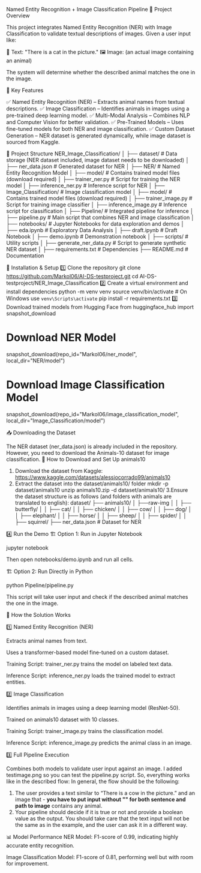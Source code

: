 Named Entity Recognition + Image Classification Pipeline
📌 Project Overview

This project integrates Named Entity Recognition (NER) with Image Classification to validate textual descriptions of images. Given a user input like:

📝 Text: "There is a cat in the picture."
🖼 Image: (an actual image containing an animal)

The system will determine whether the described animal matches the one in the image.

🔹 Key Features

✅ Named Entity Recognition (NER) – Extracts animal names from textual descriptions.
✅ Image Classification – Identifies animals in images using a pre-trained deep learning model.
✅ Multi-Modal Analysis – Combines NLP and Computer Vision for better validation.
✅ Pre-Trained Models – Uses fine-tuned models for both NER and image classification.
✅ Custom Dataset Generation – NER dataset is generated dynamically, while image dataset is sourced from Kaggle.

📂 Project Structure
NER_Image_Classification/
│
├── dataset/  # Data storage (NER dataset included, image dataset needs to be downloaded)
│   ├── ner_data.json  # Generated dataset for NER
│
├── NER/  # Named Entity Recognition Model
│   ├── model/  # Contains trained model files (download required)
│   ├── trainer_ner.py  # Script for training the NER model
│   ├── inference_ner.py  # Inference script for NER
│
├── Image_Classification/  # Image classification model
│   ├── model/  # Contains trained model files (download required)
│   ├── trainer_image.py  # Script for training image classifier
│   ├── inference_image.py  # Inference script for classification
│
├── Pipeline/  # Integrated pipeline for inference
│   ├── pipeline.py  # Main script that combines NER and image classification
│
├── notebooks/  # Jupyter Notebooks for data exploration and demos
│   ├── eda.ipynb  # Exploratory Data Analysis
│   ├── draft.ipynb  # Draft Notebook
│   ├── demo.ipynb  # Demonstration notebook
│
├── scripts/  # Utility scripts
│   ├── generate_ner_data.py  # Script to generate synthetic NER dataset
│
├── requirements.txt  # Dependencies
├── README.md  # Documentation

🔧 Installation & Setup
1️⃣ Clone the repository
git clone https://github.com/Markol06/AI-DS-testproject.git
cd AI-DS-testproject/NER_Image_Classification
2️⃣ Create a virtual environment and install dependencies
python -m venv venv
source venv/bin/activate  # On Windows use `venv\Scripts\activate`
pip install -r requirements.txt
3️⃣ Download trained models from Hugging Face
from huggingface_hub import snapshot_download

# Download NER Model
snapshot_download(repo_id="Markol06/ner_model", local_dir="NER/model")

# Download Image Classification Model
snapshot_download(repo_id="Markol06/image_classification_model", local_dir="Image_Classification/model")

📥 Downloading the Dataset

The NER dataset (ner_data.json) is already included in the repository. However, you need to download the Animals-10 dataset for image classification.
🔹 How to Download and Set Up animals10

1. Download the dataset from Kaggle:
https://www.kaggle.com/datasets/alessiocorrado99/animals10
2. Extract the dataset into the dataset/animals10/ folder
mkdir -p dataset/animals10
unzip animals10.zip -d dataset/animals10/
3.Ensure the dataset structure is as follows (and folders with animals are translated to english):
dataset/
├── animals10/
│   ├──raw-img
│   │  ├── butterfly/
│   │  ├── cat/
│   │  ├── chicken/
│   │  ├── cow/
│   │  ├── dog/
│   │  ├── elephant/
│   │  ├── horse/
│   │  ├── sheep/
│   │  ├── spider/
│   │  ├── squirrel/
├── ner_data.json  # Dataset for NER

4️⃣ Run the Demo
🏗 Option 1: Run in Jupyter Notebook

jupyter notebook

Then open notebooks/demo.ipynb and run all cells.

🏗 Option 2: Run Directly in Python

python Pipeline/pipeline.py

This script will take user input and check if the described animal matches the one in the image.

🎯 How the Solution Works

1️⃣ Named Entity Recognition (NER)

Extracts animal names from text.

Uses a transformer-based model fine-tuned on a custom dataset.

Training Script: trainer_ner.py trains the model on labeled text data.

Inference Script: inference_ner.py loads the trained model to extract entities.

2️⃣ Image Classification

Identifies animals in images using a deep learning model (ResNet-50).

Trained on animals10 dataset with 10 classes.

Training Script: trainer_image.py trains the classification model.

Inference Script: inference_image.py predicts the animal class in an image.

3️⃣ Full Pipeline Execution

Combines both models to validate user input against an image.
I added testimage.png so you can test the pipeline.py script.
So, everything works like in the described flow:
In general, the flow should be the following:
1. The user provides a text similar to “There is a cow in the picture.” and an image that - **you have to put input without "" for both sentence and path to image**
contains any animal.
2. Your pipeline should decide if it is true or not and provide a boolean value as the output.
You should take care that the text input will not be the same as in the example, and the
user can ask it in a different way.

📊 Model Performance
NER Model: F1-score of 0.99, indicating highly accurate entity recognition.

Image Classification Model: F1-score of 0.81, performing well but with room for improvement.
